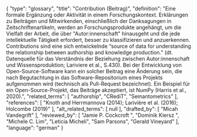 {
    "type": "glossary",
    "title": "Contribution (Beitrag)",
    "definition": "Eine formale Ergänzung oder Aktivität in einem Forschungskontext. Erklärungen zu Beiträgen und Mitwirkenden, einschließlich der Danksagungen in Zeitschriftenartikeln, werden an Forschungsprodukte angehängt, um die Vielfalt der Arbeit, die über \"Autor:innenschaft\" hinausgeht und die jede intellektuelle Tätigkeit erfordert, besser zu klassifizieren und anzuerkennen. Contributions sind eine sich entwickelnde “source of data for understanding the relationship between authorship and knowledge production.” (dt. Datenquelle für das Verständnis der Beziehung zwischen Autor:innenschaft und Wissensproduktion; Lariviere et al., S.430). Bei der Entwicklung von Open-Source-Software kann ein solcher Beitrag eine Änderung sein, die nach Begutachtung in das Software-Repositorium eines Projekts aufgenommen wird (technisch als Pull-Request bezeichnet). Ein Beispiel für ein Open-Source-Projekt, das Beiträge akzeptiert, ist NumPy (Harris et al., 2020).",
    "related_terms": [
        "authorship",
        "CRediT",
        "Semantometrics"
    ],
    "references": [
        "Knoth and Herrmannova (2014); Larivière et al. (2016); Holcombe (2019)"
    ],
    "alt_related_terms": [
        null
    ],
    "drafted_by": [
        "Micah Vandegrift"
    ],
    "reviewed_by": [
        "Jamie P. Cockcroft ",
        "Dominik Kiersz ",
        "Michele C. Lim",
        "Leticia Micheli",
        "Sam Parsons",
        "Gerald Vineyard"
    ],
    "language": "german"
}